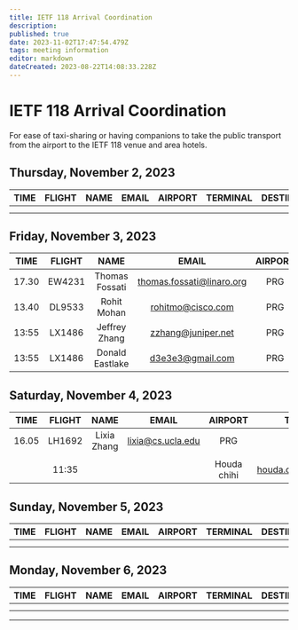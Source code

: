 ```yaml
---
title: IETF 118 Arrival Coordination
description: 
published: true
date: 2023-11-02T17:47:54.479Z
tags: meeting information
editor: markdown
dateCreated: 2023-08-22T14:08:33.228Z
---
```


# IETF 118 Arrival Coordination
For ease of taxi-sharing or having companions to take the public transport from the airport to the IETF 118 venue and area hotels.

## Thursday, November 2, 2023
|  TIME  | FLIGHT |      NAME     |  EMAIL  | AIRPORT | TERMINAL | DESTINATION | NOTES |
|:------:|:------:|:-------------:|:-------:|:-------:|:--------:|:-----------:|:-----:|
|  |   |    |    |     |          |     | |
|  |   |    |    |     |          |     | |

## Friday, November 3, 2023
|  TIME  | FLIGHT |      NAME     |  EMAIL  | AIRPORT | TERMINAL | DESTINATION | NOTES |
|:------:|:------:|:-------------:|:-------:|:-------:|:--------:|:-----------:|:-----:|
|  17.30 | EW4231 | Thomas Fossati | thomas.fossati@linaro.org | PRG | 2 | IETF meeting venue | - |
|  13.40 | DL9533 | Rohit Mohan    | rohitmo@cisco.com         | PRG | 2 | IETF meeting venue | - |
| 13:55 |  LX1486 | Jeffrey Zhang  | zzhang@juniper.net|     PRG   |  2   | IETF meeting venue         | |
| 13:55 | LX1486 | Donald Eastlake | d3e3e3@gmail.com | PRG | 2 | IETF meetng venue  | |

## Saturday, November 4, 2023

|  TIME  | FLIGHT |      NAME     |  EMAIL  | AIRPORT | TERMINAL | DESTINATION | NOTES |
|:------:|:------:|:-------------:|:-------:|:-------:|:--------:|:-----------:|:-----:|
|  16.05 | LH1692 | Lixia Zhang | lixia@cs.ucla.edu | PRG | 2 | IETF meeting venue | - |
|  |   |    |    |     |          |     | |
|  | 11:35  |    |    |  Houda chihi   |   houda.chihi@supcom.tn       |     | |                |     |


## Sunday, November 5, 2023
|  TIME  | FLIGHT |      NAME     |  EMAIL  | AIRPORT | TERMINAL | DESTINATION | NOTES |
|:------:|:------:|:-------------:|:-------:|:-------:|:--------:|:-----------:|:-----:|
|  |   |    |    |     |          |     | |
|  |   |    |    |     |          |     | |

## Monday, November 6, 2023
|  TIME  | FLIGHT |      NAME     |  EMAIL  | AIRPORT | TERMINAL | DESTINATION | NOTES |
|:------:|:------:|:-------------:|:-------:|:-------:|:--------:|:-----------:|:-----:|
|  |   |    |    |     |          |     | |
|  |   |    |    |     |          |     | |

---


